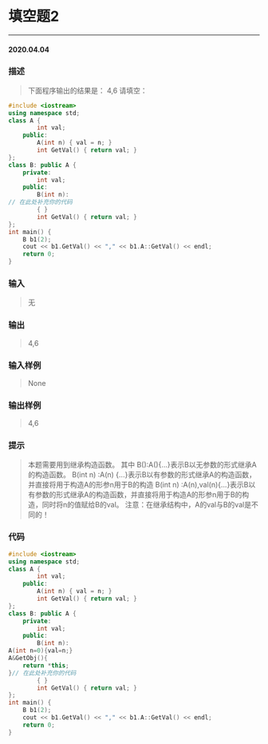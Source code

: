 # 填空题2
***
#### 2020.04.04

### 描述
>下面程序输出的结果是：
4,6
请填空：
```c++
#include <iostream>
using namespace std;
class A {
        int val;
    public:
        A(int n) { val = n; }
        int GetVal() { return val; }
};
class B: public A {
    private:
        int val;
    public:
        B(int n):
// 在此处补充你的代码
        { }
        int GetVal() { return val; }
};
int main() {
    B b1(2);
    cout << b1.GetVal() << "," << b1.A::GetVal() << endl;
    return 0;
}
```

### 输入 
>无

### 输出 
>4,6

### 输入样例 
>None

### 输出样例
>4,6

### 提示
>本题需要用到继承构造函数。
其中 B():A(){...}表示B以无参数的形式继承A的构造函数。
B(int n) :A(n) {...}表示B以有参数的形式继承A的构造函数，并直接将用于构造A的形参n用于B的构造
B(int n) :A(n),val(n){...}表示B以有参数的形式继承A的构造函数，并直接将用于构造A的形参n用于B的构造，同时将n的值赋给B的val。
注意：在继承结构中，A的val与B的val是不同的！

### 代码
```c++
#include <iostream>
using namespace std;
class A {
        int val;
    public:
        A(int n) { val = n; }
        int GetVal() { return val; }
};
class B: public A {
    private:
        int val;
    public:
        B(int n):
A(int n=0){val=n;}
A&GetObj(){
	return *this;
}// 在此处补充你的代码
        { }
        int GetVal() { return val; }
};
int main() {
    B b1(2);
    cout << b1.GetVal() << "," << b1.A::GetVal() << endl;
    return 0;
}

